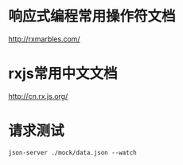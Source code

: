 # 响应式编程常用操作符文档
http://rxmarbles.com/
# rxjs常用中文文档
http://cn.rx.js.org/

# 请求测试
```
json-server ./mock/data.json --watch
```